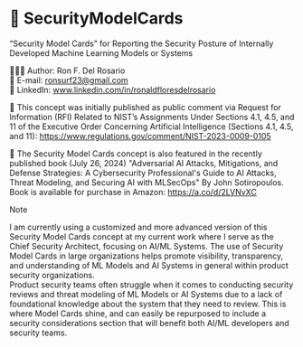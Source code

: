 # 🪪 SecurityModelCards
“Security Model Cards” for Reporting the Security Posture of Internally Developed Machine Learning Models or Systems

👨🏻‍💻 Author: Ron F. Del Rosario  
📧 E-mail: ronsurf23@gmail.com    
🛜 LinkedIn: www.linkedin.com/in/ronaldfloresdelrosario  

🚀 This concept was initially published as public comment via Request for Information (RFI) Related to NIST’s Assignments Under
Sections 4.1, 4.5, and 11 of the Executive Order Concerning Artificial Intelligence (Sections 4.1, 4.5, and 11):
https://www.regulations.gov/comment/NIST-2023-0009-0105

📖 The Security Model Cards concept is also featured in the recently published book (July 26, 2024) "Adversarial AI Attacks, Mitigations, and Defense Strategies: A Cybersecurity Professional's Guide to AI Attacks, Threat Modeling, and Securing AI with MLSecOps" By John Sotiropoulos.  Book is available for purchase in Amazon: https://a.co/d/2LVNvXC  

> [!NOTE]
> I am currently using a customized and more advanced version of this Security Model Cards concept at my current work where I serve as the Chief Security Architect, focusing on AI/ML Systems.
> The use of Security Model Cards in large organizations helps promote visibility, transparency, and understanding of ML Models and AI Systems in general within product security organizations.  
> Product security teams often struggle when it comes to conducting security reviews and threat modeling of ML Models or AI Systems due to a lack of foundational knowledge about the system that
> they need to review.  This is where Model Cards shine, and can easily be repurposed to include a security considerations section that will benefit both AI/ML developers and security teams.
